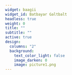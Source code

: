 ```yaml
---
widget: baagii
widget_id: Batbayar Galtbalt
headless: true
weight: 0
title: ""
subtitle: ""
active: true
design:
  columns: "2"
  background:
    text_color_light: false
    image_darken: 0
    image: picture1.png
---
```

